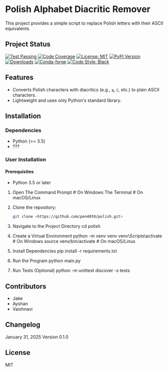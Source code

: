 # Polish Alphabet Diacritic Remover

This project provides a simple script to replace Polish letters with their ASCII equivalents. 


## Project Status

[![Test Passing](https://img.shields.io/badge/test-passing-brightgreen)](https://github.com/psf/black/actions)
[![Code Coverage](https://img.shields.io/badge/coverage-96%25-brightgreen)](https://codecov.io/gh/psf/black)
[![License: MIT](https://img.shields.io/badge/license-MIT-blue.svg)](https://opensource.org/licenses/MIT)
[![PyPI Version](https://img.shields.io/pypi/v/black.svg)](https://pypi.org/project/black/)
[![Downloads](https://img.shields.io/pypi/dm/black.svg)](https://pypi.org/project/black/)
[![Conda-forge](https://img.shields.io/conda/vn/conda-forge/black.svg)](https://conda-forge.org/packages/black/)
[![Code Style: Black](https://img.shields.io/badge/code%20style-black-000000.svg)](https://black.readthedocs.io/en/stable/)


## Features

- Converts Polish characters with diacritics (e.g., `ą`, `ć`, etc.) to plain ASCII characters.
- Lightweight and uses only Python's standard library.


## Installation


### Dependencies

- Python (>= 3.5)
- ???


### User Installation


#### Prerequisites
- Python 3.5 or later

1. Open
The Command Prompt   # On Windows
The Terminal         # On macOS/Linux

2. Clone the repository:
   ```bash
   git clone <https://github.com/pen40t0/polish.git>

3. Navigate to the Project Directory
cd polish

4. Create a Virtual Environment
python -m venv venv
venv\Scripts\activate      # On Windows
source venv/bin/activate   # On macOS/Linux

5. Install Dependencies
pip install -r requirements.txt

6. Run the Program
python main.py

7. Run Tests (Optional)
python -m unittest discover -s tests


## Contributors
- Jake
- Ayshan
- Vaishnavi


## Changelog
January 31, 2025         Version 0.1.0
<!-- Possibly make it a link and create a website That simply says this "Changelog January 31,2025 Version 0.1.0
That's all folks XD"
See https://github.com/psf/black/blob/main/README.md for example -->


## License
MIT


<!-- ADD README.MD BADGES
code style: black
python 3.6 | 3.7 | 3.8 | 3.9 | 3.10 | 3.11 | 3.12 | 3.13 -->